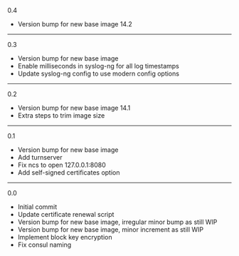 0.4

* Version bump for new base image 14.2

---

0.3

* Version bump for new base image
* Enable milliseconds in syslog-ng for all log timestamps
* Update syslog-ng config to use modern config options

---

0.2

* Version bump for new base image 14.1
* Extra steps to trim image size

---

0.1

* Version bump for new base image
* Add turnserver
* Fix ncs to open 127.0.0.1:8080
* Add self-signed certificates option

---

0.0

* Initial commit
* Update certificate renewal script
* Version bump for new base image, irregular minor bump as still WIP
* Version bump for new base image, minor increment as still WIP
* Implement block key encryption
* Fix consul naming
